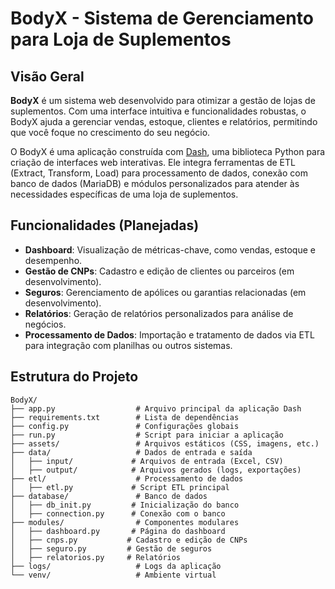 # BodyX - Sistema de Gerenciamento para Loja de Suplementos

## Visão Geral
**BodyX** é um sistema web desenvolvido para otimizar a gestão de lojas de suplementos. Com uma interface intuitiva e funcionalidades robustas, o BodyX ajuda a gerenciar vendas, estoque, clientes e relatórios, permitindo que você foque no crescimento do seu negócio.

O BodyX é uma aplicação construída com [Dash](https://dash.plotly.com/), uma biblioteca Python para criação de interfaces web interativas. Ele integra ferramentas de ETL (Extract, Transform, Load) para processamento de dados, conexão com banco de dados (MariaDB) e módulos personalizados para atender às necessidades específicas de uma loja de suplementos.

## Funcionalidades (Planejadas)
* **Dashboard**: Visualização de métricas-chave, como vendas, estoque e desempenho.
* **Gestão de CNPs**: Cadastro e edição de clientes ou parceiros (em desenvolvimento).
* **Seguros**: Gerenciamento de apólices ou garantias relacionadas (em desenvolvimento).
* **Relatórios**: Geração de relatórios personalizados para análise de negócios.
* **Processamento de Dados**: Importação e tratamento de dados via ETL para integração com planilhas ou outros sistemas.

## Estrutura do Projeto

```plaintext
BodyX/
├── app.py                  # Arquivo principal da aplicação Dash
├── requirements.txt        # Lista de dependências
├── config.py               # Configurações globais
├── run.py                  # Script para iniciar a aplicação
├── assets/                 # Arquivos estáticos (CSS, imagens, etc.)
├── data/                   # Dados de entrada e saída
│   ├── input/             # Arquivos de entrada (Excel, CSV)
│   ├── output/            # Arquivos gerados (logs, exportações)
├── etl/                    # Processamento de dados
│   ├── etl.py             # Script ETL principal
├── database/               # Banco de dados
│   ├── db_init.py         # Inicialização do banco
│   ├── connection.py      # Conexão com o banco
├── modules/                # Componentes modulares
│   ├── dashboard.py       # Página do dashboard
│   ├── cnps.py           # Cadastro e edição de CNPs
│   ├── seguro.py         # Gestão de seguros
│   ├── relatorios.py     # Relatórios
├── logs/                   # Logs da aplicação
└── venv/                   # Ambiente virtual
